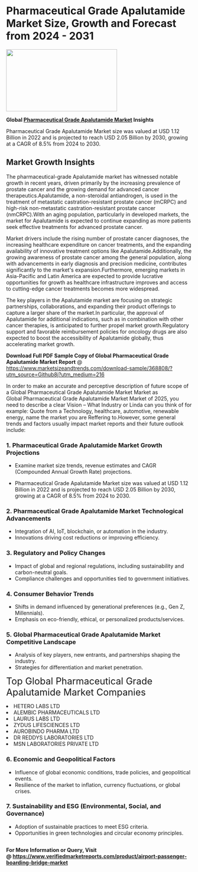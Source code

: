 <H1>Pharmaceutical Grade Apalutamide Market Size, Growth and Forecast from 2024 - 2031</H1><img class="aligncenter size-medium wp-image-584254" src="https://thirdeyenews.in/wp-content/uploads/2024/09/Global-Market-Research-300x168.jpeg" alt="" width="300" height="168" /><p><strong>Global&nbsp;<a href="https://www.marketsizeandtrends.com/download-sample/368808/?utm_source=Github8j?utm_medium=216">Pharmaceutical Grade Apalutamide Market</a> Insights</strong></p><p>Pharmaceutical Grade Apalutamide Market size was valued at USD 1.12 Billion in 2022 and is projected to reach USD 2.05 Billion by 2030, growing at a CAGR of 8.5% from 2024 to 2030.</p><p><h2>Market Growth Insights</h2> <p>The pharmaceutical-grade Apalutamide market has witnessed notable growth in recent years, driven primarily by the increasing prevalence of prostate cancer and the growing demand for advanced cancer therapeutics.Apalutamide, a non-steroidal antiandrogen, is used in the treatment of metastatic castration-resistant prostate cancer (mCRPC) and high-risk non-metastatic castration-resistant prostate cancer (nmCRPC).With an aging population, particularly in developed markets, the market for Apalutamide is expected to continue expanding as more patients seek effective treatments for advanced prostate cancer.</p> <p></p> <p>Market drivers include the rising number of prostate cancer diagnoses, the increasing healthcare expenditure on cancer treatments, and the expanding availability of innovative treatment options like Apalutamide.Additionally, the growing awareness of prostate cancer among the general population, along with advancements in early diagnosis and precision medicine, contributes significantly to the market's expansion.Furthermore, emerging markets in Asia-Pacific and Latin America are expected to provide lucrative opportunities for growth as healthcare infrastructure improves and access to cutting-edge cancer treatments becomes more widespread.</p> <p>The key players in the Apalutamide market are focusing on strategic partnerships, collaborations, and expanding their product offerings to capture a larger share of the market.In particular, the approval of Apalutamide for additional indications, such as in combination with other cancer therapies, is anticipated to further propel market growth.Regulatory support and favorable reimbursement policies for oncology drugs are also expected to boost the accessibility of Apalutamide globally, thus accelerating market growth.</p> <p></p><p><span class=""><strong>Download Full PDF Sample Copy of Global Pharmaceutical Grade Apalutamide Market Report</strong> @ <a href="https://www.marketsizeandtrends.com/download-sample/368808/?utm_source=Github8j?utm_medium=216" target="_blank">https://www.marketsizeandtrends.com/download-sample/368808/?utm_source=Github8j?utm_medium=216</a></span></p><p>In order to make an accurate and perceptive description of future scope of a Global&nbsp;Pharmaceutical Grade Apalutamide Market Market as Global&nbsp;Pharmaceutical Grade Apalutamide Market Market of 2025, you need to describe a clear Vision &ndash; What Industry or Linda can you think of for example: Quote from a Technology, healthcare, automotive, renewable energy, name the market you are Reffering to.However, some general trends and factors usually impact market reports and their future outlook include:</p><h3>1.&nbsp;<strong>Pharmaceutical Grade Apalutamide Market Growth Projections</strong></h3><ul><li>Examine market size trends, revenue estimates and CAGR (Compounded Annual Growth Rate) projections.</li><li><p>Pharmaceutical Grade Apalutamide Market size was valued at USD 1.12 Billion in 2022 and is projected to reach USD 2.05 Billion by 2030, growing at a CAGR of 8.5% from 2024 to 2030.</p></li></ul><h3>2.&nbsp;<strong>Pharmaceutical Grade Apalutamide Market Technological Advancements</strong></h3><ul><li>Integration of AI, IoT, blockchain, or automation in the industry.</li><li>Innovations driving cost reductions or improving efficiency.</li></ul><h3>3.&nbsp;<strong>Regulatory and Policy Changes</strong></h3><ul><li>Impact of global and regional regulations, including sustainability and carbon-neutral goals.</li><li>Compliance challenges and opportunities tied to government initiatives.</li></ul><h3>4.&nbsp;<strong>Consumer Behavior Trends</strong></h3><ul><li>Shifts in demand influenced by generational preferences (e.g., Gen Z, Millennials).</li><li>Emphasis on eco-friendly, ethical, or personalized products/services.</li></ul><h3>5.&nbsp;<strong>Global Pharmaceutical Grade Apalutamide Market Competitive Landscape</strong></h3><ul><li>Analysis of key players, new entrants, and partnerships shaping the industry.</li><li>Strategies for differentiation and market penetration.</li></ul><p data-pm-slice="1 1 []"><span style="color: inherit; font-family: inherit; font-size: 25px;">Top Global Pharmaceutical Grade Apalutamide Market Companies</span></p><div class="" data-test-id=""><p><li>HETERO LABS LTD</li><li> ALEMBIC PHARMACEUTICALS LTD</li><li> LAURUS LABS LTD</li><li> ZYDUS LIFESCIENCES LTD</li><li> AUROBINDO PHARMA LTD</li><li> DR REDDYS LABORATORIES LTD</li><li> MSN LABORATORIES PRIVATE LTD</li></p></div><h3>6.&nbsp;<strong>Economic and Geopolitical Factors</strong></h3><ul><li>Influence of global economic conditions, trade policies, and geopolitical events.</li><li>Resilience of the market to inflation, currency fluctuations, or global crises.</li></ul><h3>7.&nbsp;<strong>Sustainability and ESG (Environmental, Social, and Governance)</strong></h3><ul><li>Adoption of sustainable practices to meet ESG criteria.</li><li>Opportunities in green technologies and circular economy principles.</li></ul><h2><strong style="font-size: 14px;">For More Information or Query, Visit @&nbsp;</strong><a style="background-color: #ffffff; font-size: 14px;" href="https://www.marketsizeandtrends.com/report/pharmaceutical-grade-apalutamide-market/" target="_blank">https://www.verifiedmarketreports.com/product/airport-passenger-boarding-bridge-market</a></h2>